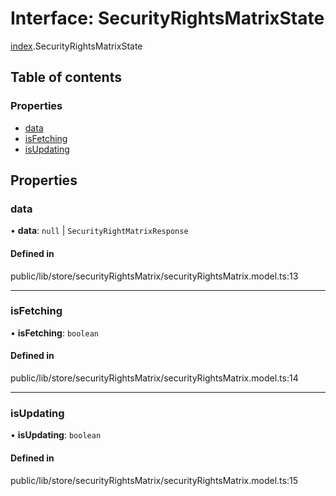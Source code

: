 # Interface: SecurityRightsMatrixState

[index](../wiki/index).SecurityRightsMatrixState

## Table of contents

### Properties

- [data](../wiki/index.SecurityRightsMatrixState#data-1)
- [isFetching](../wiki/index.SecurityRightsMatrixState#isfetching-1)
- [isUpdating](../wiki/index.SecurityRightsMatrixState#isupdating-1)

## Properties

### data

• **data**: ``null`` \| `SecurityRightMatrixResponse`

#### Defined in

public/lib/store/securityRightsMatrix/securityRightsMatrix.model.ts:13

___

### isFetching

• **isFetching**: `boolean`

#### Defined in

public/lib/store/securityRightsMatrix/securityRightsMatrix.model.ts:14

___

### isUpdating

• **isUpdating**: `boolean`

#### Defined in

public/lib/store/securityRightsMatrix/securityRightsMatrix.model.ts:15
